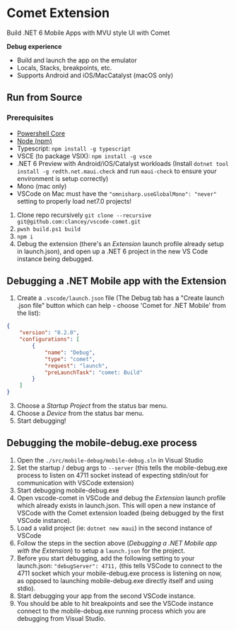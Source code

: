 # Comet Extension

Build .NET 6 Mobile Apps with MVU style UI with Comet

**Debug experience**

* Build and launch the app on the emulator
* Locals, Stacks, breakpoints, etc.
* Supports Android and iOS/MacCatalyst (macOS only)

## Run from Source

### Prerequisites
- [Powershell Core](https://docs.microsoft.com/en-us/powershell/scripting/install/installing-powershell?view=powershell-7)
- [Node (npm)](https://nodejs.org/en/download/)
- Typescript: `npm install -g typescript`
- VSCE (to package VSIX): `npm install -g vsce`
- .NET 6 Preview with Android/iOS/Catalyst workloads (Install `dotnet tool install -g redth.net.maui.check` and run `maui-check` to ensure your environment is setup correctly)
- Mono (mac only)
- VSCode on Mac must have the `"omnisharp.useGlobalMono": "never"` setting to properly load net7.0 projects!

1. Clone repo recursively `git clone --recursive git@github.com:clancey/vscode-comet.git`
2. `pwsh build.ps1 build`
3. `npm i`
4. Debug the extension (there's an _Extension_ launch profile already setup in launch.json), and open up a .NET 6 project in the new VS Code instance being debugged.

## Debugging a .NET Mobile app with the Extension

1. Create a `.vscode/launch.json` file (The Debug tab has a "Create launch .json file" button which can help - choose 'Comet for .NET Mobile' from the list):
```json
{
	"version": "0.2.0",
	"configurations": [
		{
			"name": "Debug",
			"type": "comet",
			"request": "launch",
			"preLaunchTask": "comet: Build"
		}
	]
}
```
3. Choose a _Startup Project_ from the status bar menu.
4. Choose a _Device_ from the status bar menu.
5. Start debugging!


## Debugging the mobile-debug.exe process

1. Open the `./src/mobile-debug/mobile-debug.sln` in Visual Studio
2. Set the startup / debug args to `--server` (this tells the mobile-debug.exe process to listen on 4711 socket instead of expecting stdin/out for communication with VSCode extension)
3. Start debugging mobile-debug.exe
4. Open vscode-comet in VSCode and debug the _Extension_ launch profile which already exists in launch.json.  This will open a new instance of VSCode with the Comet extension loaded (being debugged by the first VSCode instance).
6. Load a valid project (ie: `dotnet new maui`) in the second instance of VSCode
7. Follow the steps in the section above (_Debugging a .NET Mobile app with the Extension_) to setup a `launch.json` for the project.
8. Before you start debugging, add the following setting to your launch.json: `"debugServer": 4711,` (this tells VSCode to connect to the 4711 socket which your mobile-debug.exe process is listening on now, as opposed to launching mobile-debug.exe directly itself and using stdio).
9. Start debugging your app from the second VSCode instance.
10. You should be able to hit breakpoints and see the VSCode instance connect to the mobile-debug.exe running process which you are debugging from Visual Studio.

